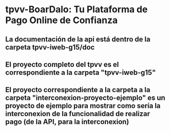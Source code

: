 # tpvv-BoarDalo: Tu Plataforma de Pago Online de Confianza

## La documentación de la api está dentro de la carpeta tpvv-iweb-g15/doc

## El proyecto completo del tpvv es el correspondiente a la carpeta "tpvv-iweb-g15"

## El proyecto correspondiente a la carpeta a la carpeta "interconexion-proyecto-ejemplo" es un proyecto de ejemplo para mostrar como sería la interconexion de la funcionalidad de realizar pago (de la API, para la interconexion)